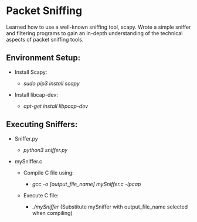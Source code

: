 # Packet Sniffing

Learned how to use a well-known sniffing tool, scapy. Wrote a simple sniffer and filtering programs to gain an in-depth understanding of the technical aspects of packet sniffing tools.

## Environment Setup:

* Install Scapy:
  * *sudo pip3 install scapy*

* Install libcap-dev:       
  * *apt-get install libpcap-dev*

## Executing Sniffers:

* Sniffer.py
  * *python3 sniffer.py*
  
* mySniffer.c 
  * Compile C file using:
    * *gcc -o [output_file_name] mySniffer.c -lpcap*
  
  * Execute C file:
    * *./mySniffer* (Substitute mySniffer with output_file_name selected when compiling)
